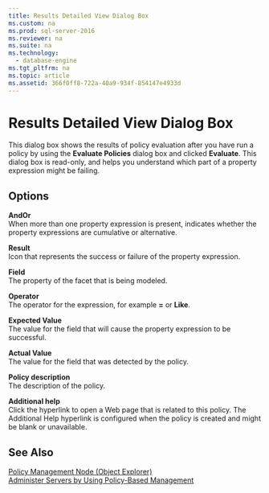 ```yaml
---
title: Results Detailed View Dialog Box
ms.custom: na
ms.prod: sql-server-2016
ms.reviewer: na
ms.suite: na
ms.technology: 
  - database-engine
ms.tgt_pltfrm: na
ms.topic: article
ms.assetid: 366f0ff8-722a-40a9-934f-854147e4933d
---
```

# Results Detailed View Dialog Box
  This dialog box shows the results of policy evaluation after you have run a policy by using the **Evaluate Policies** dialog box and clicked **Evaluate**. This dialog box is read-only, and helps you understand which part of a property expression might be failing.  
  
## Options  
 **AndOr**  
 When more than one property expression is present, indicates whether the property expressions are cumulative or alternative.  
  
 **Result**  
 Icon that represents the success or failure of the property expression.  
  
 **Field**  
 The property of the facet that is being modeled.  
  
 **Operator**  
 The operator for the expression, for example **=** or **Like**.  
  
 **Expected Value**  
 The value for the field that will cause the property expression to be successful.  
  
 **Actual Value**  
 The value for the field that was detected by the policy.  
  
 **Policy description**  
 The description of the policy.  
  
 **Additional help**  
 Click the hyperlink to open a Web page that is related to this policy. The Additional Help hyperlink is configured when the policy is created and might be blank or unavailable.  
  
## See Also  
 [Policy Management Node &#40;Object Explorer&#41;](../../Topics/TopicNameNotContainA/Policy-Management-Node--Object-Explorer-.md)   
 [Administer Servers by Using Policy-Based Management](../../Topics/TopicNameNotContainA/Administer-Servers-by-Using-Policy-Based-Management.md)  
  
  